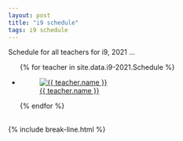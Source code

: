 ```yaml
---
layout: post
title: "i9 schedule"
tags: i9 schedule
---
```


Schedule for all teachers for i9, 2021 ...

<ul class="photo-gallery">
  {% for teacher in site.data.i9-2021.Schedule %}
    <li>
      <a href="{{ site.gdrive }}{{ teacher.link }}">
        <figure>
          <img src="{{ teacher.photo | relative_url }}" alt="{{ teacher.name }}">
          <figcaption>{{ teacher.name }}</figcaption>
        </figure> 
      </a>
    </li>
  {% endfor %}
</ul>

<br>
{% include break-line.html %}

